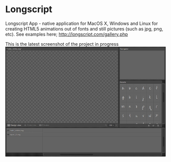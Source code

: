 Longscript
==========

Longscript App - native application for MacOS X, Windows and Linux for creating HTML5 animations out of fonts and still pictures (such as jpg, png, etc).
See examples here;
http://longscript.com/gallery.php

This is the latest screenshot of the project in progress
![alt tag](res/img/preview.jpg)
